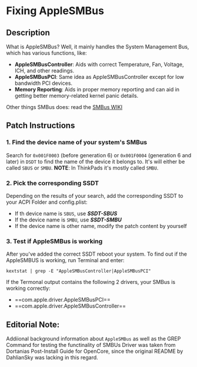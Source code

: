 # Fixing AppleSMBus

## Description
What is AppleSMBus? Well, it mainly handles the System Management Bus, which has various functions, like:

* **AppleSMBusController**: Aids with correct Temperature, Fan, Voltage, ICH, and other readings.  
* **AppleSMBusPCI**: Same idea as AppleSMBusController except for low bandwidth PCI devices.
* **Memory Reporting**: Aids in proper memory reporting and can aid in getting better memory-related kernel panic details.

Other things SMBus does: read the [SMBus WIKI](https://en.wikipedia.org/wiki/System_Management_Bus)

## Patch Instructions

### 1. Find the device name of your system's SMBus
Search for `0x001F0003` (before generation 6) or `0x001F0004` (generation 6 and later) in `DSDT` to find the name of the device it belongs to. It's will either be called `SBUS` or `SMBU`. **NOTE**: In ThinkPads it's mostly called `SMBU`.

### 2. Pick the corresponding SSDT
Depending on the results of your search, add the corresponding SSDT to your ACPI Folder and config.plist:

- If th device name is `SBUS`, use ***SSDT-SBUS***
- If the device name is `SMBU`, use ***SSDT-SMBU***
- If the device name is other name, modify the patch content by yourself

### 3. Test if AppleSMBus is working
After you've added the correct SSDT reboot your system. To find out if the AppleSMBUS is working, run Terminal and enter:

`kextstat | grep -E "AppleSMBusController|AppleSMBusPCI"`

If the Termonal output contains the following 2 drivers, your SMBus is working correctly:

- ==com.apple.driver.AppleSMBusPCI==
- ==com.apple.driver.AppleSMBusController==

## Editorial Note:
Addiional background information about `AppleSMBus` as well as the GREP Command for testing the functinality of SMBUs Driver was taken from Dortanias Post-Install Guide for OpenCore, since the original README by DahlianSky was lacking in this regard.